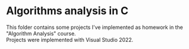 # Algorithms analysis in C

<p>This folder contains some projects I've implemented as homework in the "Algorithm Analysis" course.<br>
  Projects were implemented with Visual Studio 2022.
</p>
